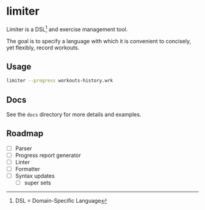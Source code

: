 # limiter

Limiter is a DSL[^1] and exercise management tool.

[^1]: DSL = Domain-Specific Language

The goal is to specify a language with which it is convenient to concisely, yet flexibly, record workouts.

## Usage

```bash
limiter --progress workouts-history.wrk
```

## Docs

See the `docs` directory for more details and examples.

## Roadmap

- [ ] Parser
- [ ] Progress report generator
- [ ] Linter
- [ ] Formatter
- [ ] Syntax updates
  - [ ] super sets